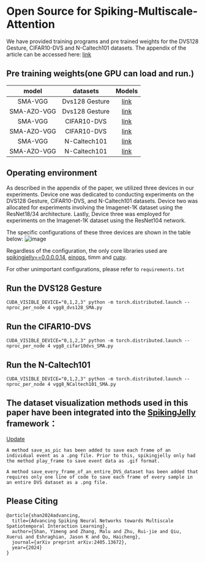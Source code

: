 # Open Source for Spiking-Multiscale-Attention
We have provided training programs and pre trained weights for the DVS128 Gesture, CIFAR10-DVS and N-Caltech101 datasets.
The appendix of the article can be accessed here: [link](https://drive.google.com/file/d/1cnr6Qay6-vL8wcjPesJY_JpzM3kNP6pe/view?usp=drive_link)

## Pre training weights(one GPU can load and run.)
|        **model**         | **datasets** | **Models** |
| :----------------------: | :--------: | :--------: |
| SMA-VGG | Dvs128 Gesture |  [link](https://drive.google.com/file/d/1IpiNyIzGoFZPB6VadyVDC4NwIjt3KEgX/view?usp=drive_link)    |
| SMA-AZO-VGG |Dvs128 Gesture |  [link](https://drive.google.com/file/d/1YhRPXQQlWmXr5404j_RjiHtvlarHWyPx/view?usp=drive_link)    |
| SMA-VGG | CIFAR10-DVS  | [link]()    |
| SMA-AZO-VGG |CIFAR10-DVS |  [link](https://drive.google.com/file/d/1zXzSUedGMBkqiCIQNKvLPQxoCaDi-uGQ/view?usp=drive_link)    |
| SMA-VGG | N-Caltech101 | [link](https://drive.google.com/file/d/1IBwLOPAtwJBbB7jwg9dB0TdJbMgFoD49/view?usp=drive_link)    |
| SMA-AZO-VGG | N-Caltech101 | [link](https://drive.google.com/file/d/1-YdptrxyELPF17qpRNVA54miwnsVZTGX/view?usp=drive_link)    |


## Operating environment
As described in the appendix of the paper, we utilized three devices in our experiments. Device one was dedicated to conducting experiments on the DVS128 Gesture, CIFAR10-DVS, and N-Caltech101 datasets. Device two was allocated for experiments involving the Imagenet-1K dataset using the ResNet18/34 architecture. Lastly, Device three was employed for experiments on the Imagenet-1K dataset using the ResNet104 network.

The specific configurations of these three devices are shown in the table below:
![image](https://github.com/Ym-Shan/Spiking_Multiscale_Attention_Arxiv/assets/121172737/e40cbb63-4d3d-4aac-8e6d-2d9381f44539)


Regardless of the configuration, the only core libraries used are [spikingjelly==0.0.0.0.14](https://github.com/fangwei123456/spikingjelly), [einops](https://github.com/arogozhnikov/einops), timm and [cupy](https://github.com/cupy/cupy).

For other unimportant configurations, please refer to `requirements.txt`

## Run the DVS128 Gesture
```
CUDA_VISIBLE_DEVICE="0,1,2,3" python -m torch.distributed.launch --nproc_per_node 4 vgg8_dvs128_SMA.py
```

## Run the CIFAR10-DVS
```
CUDA_VISIBLE_DEVICE="0,1,2,3" python -m torch.distributed.launch --nproc_per_node 4 vgg8_cifar10dvs_SMA.py
```

## Run the N-Caltech101
```
CUDA_VISIBLE_DEVICE="0,1,2,3" python -m torch.distributed.launch --nproc_per_node 4 vgg8_NCaltech101_SMA.py
```

## The dataset visualization methods used in this paper have been integrated into the [SpikingJelly](https://github.com/fangwei123456/spikingjelly) framework：
[Update](https://github.com/fangwei123456/spikingjelly/pull/541)
```
A method save_as_pic has been added to save each frame of an individual event as a .png file. Prior to this, spikingjelly only had the method play_frame to save event data as .gif format.

A method save_every_frame_of_an_entire_DVS_dataset has been added that requires only one line of code to save each frame of every sample in an entire DVS dataset as a .png file.
```

## Please Citing
```
@article{shan2024advancing,
  title={Advancing Spiking Neural Networks towards Multiscale Spatiotemporal Interaction Learning},
  author={Shan, Yimeng and Zhang, Malu and Zhu, Rui-jie and Qiu, Xuerui and Eshraghian, Jason K and Qu, Haicheng},
  journal={arXiv preprint arXiv:2405.13672},
  year={2024}
}
```
